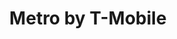 ---
title: "Metro by T-Mobile"
url: /chicago/metro-by-t-mobile-south-pulaski-road-2/
shop: mobile phone
---